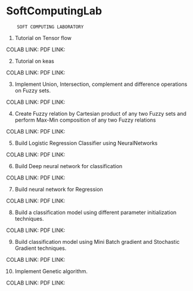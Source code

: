 # SoftComputingLab
        SOFT COMPUTING LABORATORY 

1.	Tutorial on Tensor flow

COLAB LINK: 
PDF LINK: 

2.	Tutorial on keas

COLAB LINK: 
PDF LINK: 

3.	Implement Union, Intersection, complement and difference operations on Fuzzy sets.

COLAB LINK: 
PDF LINK: 

4.	Create Fuzzy relation by Cartesian product of any two Fuzzy sets and perform Max-Min composition of any two Fuzzy relations

COLAB LINK: 
PDF LINK: 

5.	Build Logistic Regression Classifier using NeuralNetworks

COLAB LINK: 
PDF LINK: 

6.	Build Deep neural network for classification

COLAB LINK: 
PDF LINK: 

7.	Build neural network for Regression

COLAB LINK: 
PDF LINK: 

8.	Build a classification model using different parameter initialization techniques.

COLAB LINK: 
PDF LINK: 

9.	Build classification model using Mini Batch gradient and Stochastic Gradient techniques.

COLAB LINK: 
PDF LINK: 

10.	Implement Genetic algorithm.

COLAB LINK: 
PDF LINK: 
